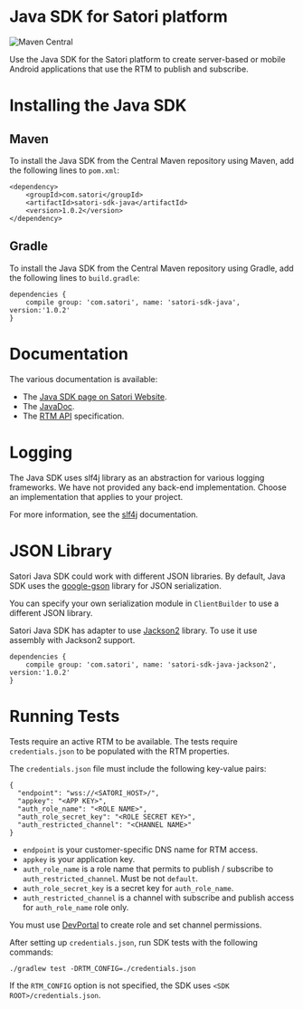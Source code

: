 # Java SDK for Satori platform
![Maven Central](https://img.shields.io/maven-central/v/com.satori/satori-sdk-java.svg)

Use the Java SDK for the Satori platform to create server-based or mobile Android
 applications that use the RTM to publish and subscribe.

# Installing the Java SDK

## Maven

To install the Java SDK from the Central Maven repository using Maven, add the following lines to `pom.xml`:

```
<dependency>
    <groupId>com.satori</groupId>
    <artifactId>satori-sdk-java</artifactId>
    <version>1.0.2</version>
</dependency>
```

## Gradle

To install the Java SDK from the Central Maven repository using Gradle, add the following lines to `build.gradle`:

```
dependencies {
    compile group: 'com.satori', name: 'satori-sdk-java', version:'1.0.2'
}
```

# Documentation

The various documentation is available:

* The [Java SDK page on Satori Website](https://www.satori.com/docs/client-libraries/java).
* The [JavaDoc](https://satori-com.github.io/satori-sdk-java/).
* The [RTM API](https://www.satori.com/docs/references/rtm-api) specification.

# Logging

The Java SDK uses slf4j library as an abstraction for various logging frameworks. We have not provided any back-end implementation.
Choose an implementation that applies to your project.

For more information, see the [slf4j](https://www.slf4j.org/) documentation.

# JSON Library

Satori Java SDK could work with different JSON libraries. By default, Java SDK uses the [google-gson](https://github.com/google/gson) library for JSON serialization.

You can specify your own serialization module in `ClientBuilder` to use a different JSON library.

Satori Java SDK has adapter to use [Jackson2](http://wiki.fasterxml.com/JacksonHome) library. To use it use assembly with Jackson2 support.

```
dependencies {
    compile group: 'com.satori', name: 'satori-sdk-java-jackson2', version:'1.0.2'
}
```

# Running Tests

Tests require an active RTM to be available. The tests require `credentials.json` to be
populated with the RTM properties.

The `credentials.json` file must include the following key-value pairs:

```
{
  "endpoint": "wss://<SATORI_HOST>/",
  "appkey": "<APP KEY>",
  "auth_role_name": "<ROLE NAME>",
  "auth_role_secret_key": "<ROLE SECRET KEY>",
  "auth_restricted_channel": "<CHANNEL NAME>"
}
```

* `endpoint` is your customer-specific DNS name for RTM access.
* `appkey` is your application key.
* `auth_role_name` is a role name that permits to publish / subscribe to `auth_restricted_channel`. Must be not `default`.
* `auth_role_secret_key` is a secret key for `auth_role_name`.
* `auth_restricted_channel` is a channel with subscribe and publish access for `auth_role_name` role only.

You must use [DevPortal](https://developer.satori.com/) to create role and set channel permissions.

After setting up `credentials.json`, run SDK tests with the following commands:

```
./gradlew test -DRTM_CONFIG=./credentials.json
```

If the `RTM_CONFIG` option is not specified, the SDK uses `<SDK ROOT>/credentials.json`.
